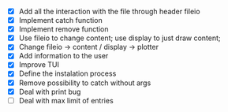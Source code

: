 - [x] Add all the interaction with the file through header fileio
- [x] Implement catch function
- [x] Implement remove function
- [x] Use fileio to change content; use display to just draw content; 
- [x] Change fileio -> content / display -> plotter
- [x] Add information to the user
- [x] Improve TUI
- [x] Define the instalation process 
- [x] Remove possibility to catch without args
- [x] Deal with print bug
- [ ] Deal with max limit of entries
